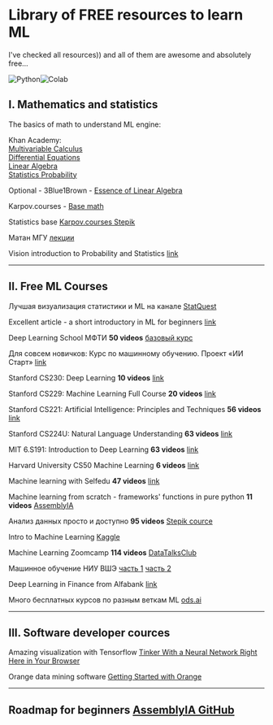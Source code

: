 # Library of FREE resources to learn ML

I've checked all resources)) and all of them are awesome and absolutely free...

![Python](https://img.shields.io/badge/python-3670A0?style=for-the-badge&logo=python&logoColor=ffdd54)![Colab](https://img.shields.io/badge/google_colaboratory-F9AB00?style=for-the-badge&logo=google-colab&logoColor=white)

## I. Mathematics and statistics

The basics of math to understand ML engine:

Khan Academy:  
[Multivariable Calculus](https://www.khanacademy.org/math/multivariable-calculus)  
[Differential Equations](https://www.khanacademy.org/math/differential-equations)  
[Linear Algebra](https://www.khanacademy.org/math/linear-algebra)  
[Statistics Probability](https://www.khanacademy.org/math/statistics-probability)

Optional - 3Blue1Brown - [Essence of Linear Algebra](https://www.3blue1brown.com/topics/linear-algebra)

Karpov.courses - [Base math](https://karpov.courses/mathsds)

Statistics base [Karpov.courses Stepik](https://stepik.org/course/76/syllabus)

Матан МГУ [лекции](https://teach-in.ru/course/mathan1)

Vision introduction to Probability and Statistics [link](https://seeing-theory.brown.edu/basic-probability/index.html)

----
## II. Free ML Courses

Лучшая визуализация статистики и ML на канале [StatQuest](https://www.youtube.com/watch?v=zxagGtF9MeU&list=PLblh5JKOoLUIxGDQs4LFFD--41Vzf-ME1)

Excellent article - a short introductory in ML for beginners [link](https://vas3k.blog/blog/machine_learning/)

Deep Learning School МФТИ **50 videos** [базовый курс](https://www.youtube.com/playlist?list=PL0Ks75aof3Th84kETSlJq_ja-xqLtWov1)

Для совсем новичков: Курс по машинному обучению. Проект «ИИ Старт» [link](https://stepik.org/course/125587/promo)

Stanford CS230: Deep Learning **10 videos** [link](https://www.youtube.com/playlist?list=PLoROMvodv4rOABXSygHTsbvUz4G_YQhOb)

Stanford CS229: Machine Learning Full Course **20 videos** [link](https://www.youtube.com/playlist?list=PLoROMvodv4rMiGQp3WXShtMGgzqpfVfbU)

Stanford CS221: Artificial Intelligence: Principles and Techniques **56 videos** [link](https://www.youtube.com/playlist?list=PLoROMvodv4rOca_Ovz1DvdtWuz8BfSWL2)

Stanford CS224U: Natural Language Understanding **63 videos** [link](https://www.youtube.com/playlist?list=PLoROMvodv4rPt5D0zs3YhbWSZA8Q_DyiJ)

MIT 6.S191: Introduction to Deep Learning **63 videos** [link](https://www.youtube.com/playlist?list=PLtBw6njQRU-rwp5__7C0oIVt26ZgjG9NI)

Harvard University CS50 Machine Learning **6 videos** [link](https://www.youtube.com/playlist?list=PLev3wYDe24HJvAcOi8-CIcIBembBE70GF)

Machine learning with Selfedu **47 videos** [link](https://www.youtube.com/playlist?list=PLA0M1Bcd0w8zxDIDOTQHsX68MCDOAJDtj)

Machine learning from scratch - frameworks' functions in pure python **11 videos** [AssemblyIA](https://www.youtube.com/playlist?list=PLcWfeUsAys2k_xub3mHks85sBHZvg24Jd)

Анализ данных просто и доступно **95 videos** [Stepik cource](https://stepik.org/course/73952/syllabus) 

Intro to Machine Learning [Kaggle](https://www.kaggle.com/learn/intro-to-machine-learning)

Machine Learning Zoomcamp **114 videos** [DataTalksClub](https://www.youtube.com/playlist?list=PL3MmuxUbc_hIhxl5Ji8t4O6lPAOpHaCLR)

Машинное обучение НИУ ВШЭ [часть 1](http://wiki.cs.hse.ru/Машинное_обучение_1) [часть 2](http://wiki.cs.hse.ru/Основы_машинного_обучения)

Deep Learning in Finance from Alfabank [link](https://ods.ai/tracks/dl_in_finance)

Много бесплатных курсов по разным веткам ML [ods.ai](https://ods.ai/)


---
## III. Software developer cources

Amazing visualization with Tensorflow [Tinker With a Neural Network Right Here in Your Browser](https://playground.tensorflow.org/)

Orange data mining software [Getting Started with Orange](https://www.youtube.com/watch?v=HXjnDIgGDuI&list=PLmNPvQr9Tf-ZSDLwOzxpvY-HrE0yv-8Fy)

----

## Roadmap for beginners [AssemblyIA GitHub](https://github.com/AssemblyAI-Examples/ML-Study-Guide)

